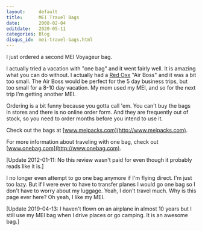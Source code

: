 ```yaml
---
layout:     default
title:      MEI Travel Bags
date:       2008-02-04
editdate:   2020-05-11
categories: Blog
disqus_id:  mei-travel-bags.html
---
```


I just ordered a second MEI Voyageur bag.

I actually tried a vacation with "one bag" and it went fairly well. It is amazing what you can do without. I actually had a [Red Oxx](http://www.redoxx.com) "Air Boss" and it was a bit too small. The Air Boss would be perfect for the 5 day business trips, but too small for a 8-10 day vacation. My mom used my MEI, and so for the next trip I'm getting another MEI.

Ordering is a bit funny because you gotta call 'em. You can't buy the bags in stores and there is no online order form. And they are frequently out of stock, so you need to order months before you intend to use it.

Check out the bags at [www.meipacks.com](http://www.meipacks.com).

For more information about traveling with one bag, check out [www.onebag.com](http://www.onebag.com).

[Update 2012-01-11: No this review wasn't paid for even though it probably reads like it is.]

I no longer even attempt to go one bag anymore if I'm flying direct.  I'm just too lazy.  But if I were ever to have to transfer planes I would go one bag so I don't have to worry about my luggage.  Yeah, I don't travel much.  Why is this page ever here?  Oh yeah, I like my MEI.

[Update 2019-04-13: I haven't flown on an airplane in almost 10 years but I still use my MEI bag when I drive places or go camping.  It is an awesome bag.]
